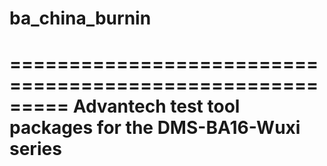 # ba_china_burnin
=========================================================
Advantech test tool packages for the DMS-BA16-Wuxi series
=========================================================
